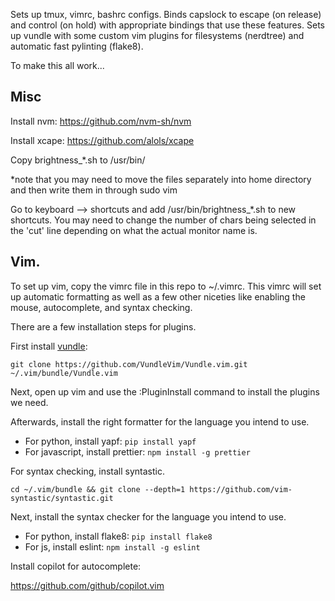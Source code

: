 Sets up tmux, vimrc, bashrc configs.
Binds capslock to escape (on release) and control (on hold) with appropriate
bindings that use these features. Sets up vundle with some custom vim plugins
for filesystems (nerdtree) and automatic fast pylinting (flake8).

To make this all work...

## Misc

Install nvm: https://github.com/nvm-sh/nvm

Install xcape: https://github.com/alols/xcape

Copy brightness\_\*.sh to /usr/bin/

\*note that you may need to move the files separately into home directory and
then write them in through sudo vim

Go to keyboard --> shortcuts and add /usr/bin/brightness\_\*.sh to new shortcuts.
You may need to change the number of chars being selected in the 'cut' line
depending on what the actual monitor name is.

## Vim.

To set up vim, copy the vimrc file in this repo to ~/.vimrc. This vimrc will set
up automatic formatting as well as a few other niceties like enabling the mouse,
autocomplete, and syntax checking.

There are a few installation steps for plugins.

First install [vundle](https://github.com/VundleVim/Vundle.vim):

`git clone https://github.com/VundleVim/Vundle.vim.git ~/.vim/bundle/Vundle.vim`

Next, open up vim and use the :PluginInstall command to install the plugins we
need.

Afterwards, install the right formatter for the language you intend to use.

- For python, install yapf: `pip install yapf`
- For javascript, install prettier: `npm install -g prettier`

For syntax checking, install syntastic.

`cd ~/.vim/bundle && git clone --depth=1 https://github.com/vim-syntastic/syntastic.git`

Next, install the syntax checker for the language you intend to use.

- For python, install flake8: `pip install flake8`
- For js, install eslint: `npm install -g eslint`

Install copilot for autocomplete:

https://github.com/github/copilot.vim
